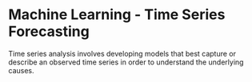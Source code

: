 # Machine Learning - Time Series Forecasting
Time series analysis involves developing models that best capture or describe an observed time series in order to understand the underlying causes.
